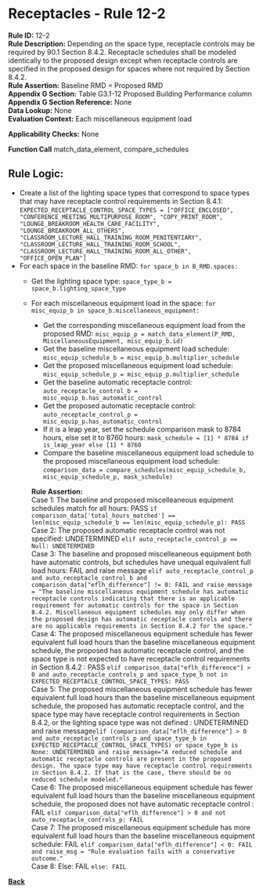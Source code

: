 # Receptacles - Rule 12-2
**Rule ID:** 12-2  
**Rule Description:** Depending on the space type, receptacle controls may be required by 90.1 Section 8.4.2. Receptacle schedules shall be modeled identically to the proposed design except when receptacle controls are specified in the proposed design for spaces where not required by Section 8.4.2.  
**Rule Assertion:** Baseline RMD = Proposed RMD  
**Appendix G Section:** Table G3.1-12 Proposed Building Performance column  
**Appendix G Section Reference:** None  
**Data Lookup:** None  
**Evaluation Context:** Each miscellaneous equipment load

**Applicability Checks:** None

**Function Call**
match_data_element, compare_schedules


## Rule Logic:  
- Create a list of the lighting space types that correspond to space types that may have receptacle control requirements in Section 8.4.1: `EXPECTED_RECEPTACLE_CONTROL_SPACE_TYPES = ["OFFICE_ENCLOSED", "CONFERENCE_MEETING_MULTIPURPOSE_ROOM", "COPY_PRINT_ROOM", "LOUNGE_BREAKROOM_HEALTH_CARE_FACILITY", "LOUNGE_BREAKROOM_ALL_OTHERS", "CLASSROOM_LECTURE_HALL_TRAINING_ROOM_PENITENTIARY", "CLASSROOM_LECTURE_HALL_TRAINING_ROOM_SCHOOL", "CLASSROOM_LECTURE_HALL_TRAINING_ROOM_ALL_OTHER", "OFFICE_OPEN_PLAN"]`  
- For each space in the baseline RMD: `for space_b in B_RMD.spaces:`  
  - Get the lighting space type: `space_type_b = space_b.lighting_space_type`
  - For each miscellaneous equipment load in the space: `for misc_equip_b in space_b.miscellaneous_equipment:`
    - Get the corresponding miscellaneous equipment load from the proposed RMD: `misc_equip_p = match_data_element(P_RMD, MiscellaneousEquipment, misc_equip_b.id)`
    - Get the baseline miscellaneous equipment load schedule: `misc_equip_schedule_b = misc_equip_b.multiplier_schedule`
    - Get the proposed miscellaneous equipment load schedule: `misc_equip_schedule_p = misc_equip_p.multiplier_schedule`
    - Get the baseline automatic receptacle control: `auto_receptacle_control_b = misc_equip_b.has_automatic_control`
    - Get the proposed automatic receptacle control: `auto_receptacle_control_p = misc_equip_p.has_automatic_control`
    - If it is a leap year, set the schedule comparison mask to 8784 hours, else set it to 8760 hours: `mask_schedule = [1] * 8784 if is_leap_year else [1] * 8760`
    - Compare the baseline miscellaneous equipment load schedule to the proposed miscellaneous equipment load schedule: `comparison_data = compare_schedules(misc_equip_schedule_b, misc_equip_schedule_p, mask_schedule)`
    
    **Rule Assertion:**  
      Case 1: The baseline and proposed miscelleaneous equipment schedules match for all hours: PASS `if comparison_data['total_hours_matched'] == len(misc_equip_schedule_b == len(misc_equip_schedule_p): PASS`  
      Case 2: The proposed automatic receptacle control was not specified: UNDETERMINED `elif auto_receptacle_control_p == Null: UNDETERMINED`  
      Case 3: The baseline and proposed miscelleaneous equipment both have automatic controls, but schedules have unequal equivalent full load hours: FAIL and raise message `elif auto_receptacle_control_p and auto_receptacle_control_b and comparison_data["eflh_difference"] != 0: FAIL and raise_message = "The baseline miscellaneous equipment schedule has automatic receptacle controls indicating that there is an applicable requirement for automatic controls for the space in Section 8.4.2. Miscellaneous equipment schedules may only differ when the proposed design has automatic receptacle controls and there are no applicable requirements in Section 8.4.2 for the space."`  
      Case 4: The proposed miscellaneous equipment schedule has fewer equivalent full load hours than the baseline miscellaneous equipment schedule, the proposed has automatic receptacle control, and the space type is not expected to have receptacle control requirements in Section 8.4.2 : PASS `elif comparison_data["eflh_difference"] > 0 and auto_receptacle_controls_p and space_type_b not in EXPECTED_RECEPTACLE_CONTROL_SPACE_TYPES: PASS`  
      Case 5: The proposed miscellaneous equipment schedule has fewer equivalent full load hours than the baseline miscellaneous equipment schedule, the proposed has automatic receptacle control, and the space type may have receptacle control requirements in Section 8.4.2, or the lighting space type was not defined : UNDETERMINED and raise message`elif (comparison_data["eflh_difference"] > 0 and auto_receptacle_controls_p and space_type_b in EXPECTED_RECEPTACLE_CONTROL_SPACE_TYPES) or space_type_b is None: UNDETERMINED and raise_message="A reduced schedule and automatic receptacle controls are present in the proposed design. The space type may have receptacle control requirements in Section 8.4.2. If that is the case, there should be no reduced schedule modeled."`  
      Case 6: The proposed miscellaneous equipment schedule has fewer equivalent full load hours than the baseline miscellaneous equipment schedule, the proposed does not have automatic receptacle control : FAIL `elif comparison_data["eflh_difference"] > 0 and not auto_receptacle_controls_p: FAIL`  
      Case 7: The proposed miscellaneous equipment schedule has more equivalent full load hours than the baseline miscellaneous equipment schedule: FAIL `elif comparison_data["eflh_difference"] < 0: FAIL and raise_msg = "Rule evaluation fails with a conservative outcome."`  
      Case 8: Else: FAIL `else: FAIL`  


**[Back](../_toc.md)**
